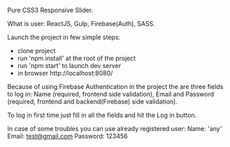 Pure CSS3 Responsive Slider.

What is user: ReactJS, Gulp, Firebase(Auth), SASS.

Launch the project in few simple steps:

- clone project
- run 'npm install' at the root of the project
- run 'npm start' to launch dev server
- in browser http://localhost:8080/

Because of using Firebase Authentication in the project the are three fields to log in: Name (required, frontend side validation), Email and Password (required, frontend and backend(Firebase) side validation).

To log in first time just fill in all the fields and hit the Log in button.

In case of some troubles you can use already registered user: 
Name: 'any'
Email: test@gmail.com
Password: 123456